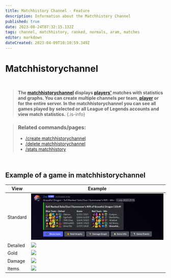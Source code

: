```yaml
---
title: Matchhistory Channel - Feature
description: Information about the Matchhistory Channel
published: true
date: 2023-08-24T07:32:15.132Z
tags: channel, matchhistory, ranked, normals, aram, matches
editor: markdown
dateCreated: 2023-04-09T10:10:59.349Z
---
```


# Matchhistorychannel

<br>

>**The [matchhistorychannel](/en/features/matchhistoryChannel) displays [players'](/en/terms/player) matches with statistics and graphs. You can create multiple channels per team, [player](/en/terms/player) or for the entire server. In the matchhistorychannel you can see all games played by selected or all League of Legends accounts and view match statistics.** 
>{.is-info}

>### Related commands/pages:
>-    [/create matchhistorychannel](/en/commands/create/matchhistorychannel)
>-   [/delete matchhistorychannel](/en/commands/delete/matchhistorychannel) 
>-   [/stats matchhistory](/en/commands/stats/matchhistory)

<br>

## Example of a game in matchhistorychannel

| **View** | **Example** |
| --- | --- |
| Standard | ![](/new_matchhistorychannel.png) |
| Detailed | ![](/new_matchhistorychannel_detailed.png) |
| Gold | ![](/new_matchhistorychannel_gold.png) |
| Damage | ![](/new_matchhistorychannel_damage.png) |
| Items | ![](/new_matchhistorychannel_items.png) |
